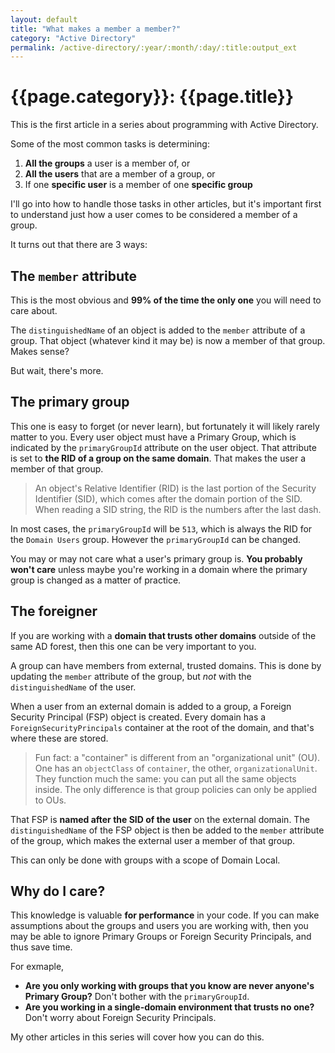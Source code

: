 ```yaml
---
layout: default
title: "What makes a member a member?"
category: "Active Directory"
permalink: /active-directory/:year/:month/:day/:title:output_ext
---
```


# {{page.category}}: {{page.title}}

This is the first article in a series about programming with Active Directory.

Some of the most common tasks is determining:

1. **All the groups** a user is a member of, or
2. **All the users** that are a member of a group, or
3. If one **specific user** is a member of one **specific group**

I'll go into how to handle those tasks in other articles, but it's important first to understand just how a user comes to be considered a member of a group.

It turns out that there are 3 ways:

## The `member` attribute

This is the most obvious and **99% of the time the only one** you will need to care about.

The `distinguishedName` of an object is added to the `member` attribute of a group. That object (whatever kind it may be) is now a member of that group. Makes sense?

But wait, there's more.

## The primary group

This one is easy to forget (or never learn), but fortunately it will likely rarely matter to you. Every user object must have a Primary Group, which is indicated by the `primaryGroupId` attribute on the user object. That attribute is set to **the RID of a group on the same domain**. That makes the user a member of that group.

> An object's Relative Identifier (RID) is the last portion of the Security Identifier (SID), which comes after the domain portion of the SID. When reading a SID string, the RID is the numbers after the last dash.

In most cases, the `primaryGroupId` will be `513`, which is always the RID for the `Domain Users` group. However the `primaryGroupId` can be changed.

You may or may not care what a user's primary group is. **You probably won't care** unless maybe you're working in a domain where the primary group is changed as a matter of practice.

## The foreigner

If you are working with a **domain that trusts other domains** outside of the same AD forest, then this one can be very important to you.

A group can have members from external, trusted domains. This is done by updating the `member` attribute of the group, but _not_ with the `distinguishedName` of the user.

When a user from an external domain is added to a group, a Foreign Security Principal (FSP) object is created. Every domain has a `ForeignSecurityPrincipals` container at the root of the domain, and that's where these are stored.

> Fun fact: a "container" is different from an "organizational unit" (OU). One has an `objectClass` of `container`, the other, `organizationalUnit`. They function much the same: you can put all the same objects inside. The only difference is that group policies can only be applied to OUs.

That FSP is **named after the SID of the user** on the external domain. The `distinguishedName` of the FSP object is then be added to the `member` attribute of the group, which makes the external user a member of that group.

This can only be done with groups with a scope of Domain Local.

## Why do I care?

This knowledge is valuable **for performance** in your code. If you can make assumptions about the groups and users you are working with, then you may be able to ignore Primary Groups or Foreign Security Principals, and thus save time.

For exmaple,

- **Are you only working with groups that you know are never anyone's Primary Group?** Don't bother with the `primaryGroupId`.
- **Are you working in a single-domain environment that trusts no one?** Don't worry about Foreign Security Principals.

My other articles in this series will cover how you can do this.